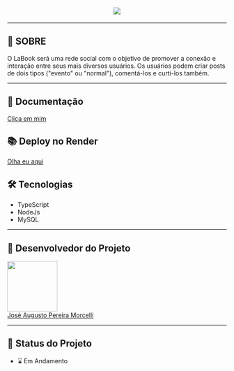 <h1 align="center"><img src="https://readme-typing-svg.demolab.com?font=Exo&weight=700&size=40&pause=1000&color=5507F7&width=475&height=80&lines=Projeto+-+LaBook+" /> </h1>

---
## 🚧 SOBRE

O LaBook será uma rede social com o objetivo de promover a conexão e interação entre seus mais diversos usuários. Os usuários podem criar posts de dois tipos ("evento" ou "normal"), comentá-los e curti-los também.

---
## 📖 Documentação 

<a href=https://documenter.getpostman.com/view/22376367/2s935oM4Wx>Clica em mim</a>

## 📚 Deploy no Render

<a href=https://labook28.onrender.com>Olha eu aqui</a>

## 🛠️ Tecnologias

- TypeScript
- NodeJs
- MySQL

---
##  🧒 Desenvolvedor do Projeto

[<img src="https://avatars.githubusercontent.com/u/102266417?v=4" width=115><br>](https://github.com/josemorcelli) 
  <a href=https://github.com/josemorcelli>José Augusto Pereira Morcelli</a>

---
##  🧭 Status do Projeto
 
 - ⌛ Em Andamento
